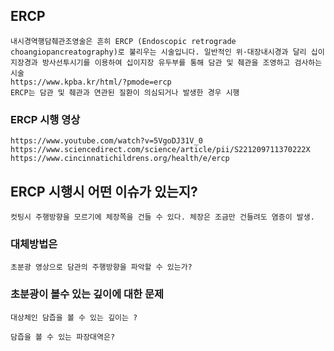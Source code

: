 ## ERCP
```
내시경역행담췌관조영술은 흔히 ERCP (Endoscopic retrograde choangiopancreatography)로 불리우는 시술입니다. 일반적인 위·대장내시경과 달리 십이지장경과 방사선투시기를 이용하여 십이지장 유두부를 통해 담관 및 췌관을 조영하고 검사하는 시술
https://www.kpba.kr/html/?pmode=ercp
ERCP는 담관 및 췌관과 연관된 질환이 의심되거나 발생한 경우 시행
```

### ERCP 시행 영상
```
https://www.youtube.com/watch?v=5VgoDJ31V_0
https://www.sciencedirect.com/science/article/pii/S221209711370222X
https://www.cincinnatichildrens.org/health/e/ercp
```

## ERCP 시행시 어떤 이슈가 있는지?
```
컷팅시 주행방향을 모르기에 체장쪽을 건들 수 있다. 체장은 조금만 건들려도 염증이 발생.

```

### 대체방법은
```
초분광 영상으로 담관의 주행방향을 파악할 수 있는가?

```

### 초분광이 볼수 있는 깊이에 대한 문제
```
대상체인 담즙을 볼 수 있는 깊이는 ?

담즙을 볼 수 있는 파장대역은?

```



